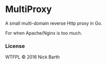 # MultiProxy

A small multi-domain reverse Http proxy in Go.

For when Apache/Nginx is too much.

### License
WTFPL &copy; 2016 Nick Barth
